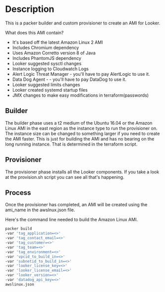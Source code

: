 # Description

This is a packer builder and custom provisioner to create an AMI for Looker.

What does this AMI contain?

* It's based off the latest Amazon Linux 2 AMI
* Includes Chromium dependency
* Uses Amazon Corretto version 8 of Java
* Includes PhantomJS dependency
* Looker suggested sysctl changes
* Instance logging to Cloudwatch Logs
* Alert Logic Threat Manager - you'll have to pay AlertLogic to use it.
* Data Dog Agent -  - you'll have to pay DataDog to use it.
* Looker suggested limits changes
* Looker created systemd startup files
* JMX changes to make easy modifications in terraform(passwords)


## Builder

The builder phase uses a t2 medium of the Ubuntu 16.04 or the Amazon Linux AMI in the east region as the instance type to run the provisioner on.  The instance size can be changed to something larger if you need to create the AMI faster.  This is just for building the AMI and has no bearing on the long running instance.  That is determined in the terraform script.

## Provisioner

The provisioner phase installs all the Looker components.  If you take a look at the provision.sh script you can see all that's happening.

## Process

Once the provisioner has completed, an AMI will be created using the ami_name in the awslnux.json file.

Here's the command line needed to build the Amazon Linux AMI.

```bash
packer build
-var 'tag_application=<>'
-var 'tag_contact_email=<>'
-var 'tag_customer=<>'
-var 'tag_team=<>'
-var 'tag_environment=<>'
-var 'vpcid_to_build_in=<>'
-var 'subnetid_to_build_in=<>'
-var 'looker_license_key=<>'
-var 'looker_license_email=<>'
-var 'looker_version=<>'
-var 'datadog_api_key=<>'
awslinux.json
```
